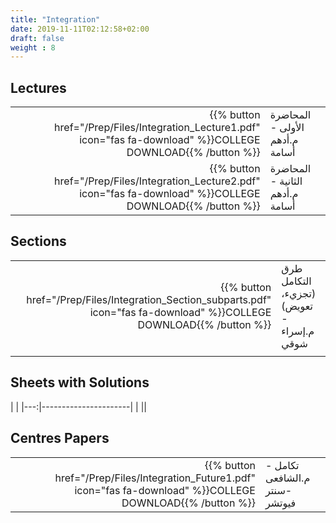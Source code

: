 ```yaml
---
title: "Integration"
date: 2019-11-11T02:12:58+02:00
draft: false
weight : 8
---
```



## Lectures
| ||
|---:|----------------------|
| {{% button href="/Prep/Files/Integration_Lecture1.pdf" icon="fas fa-download" %}}COLLEGE DOWNLOAD{{% /button %}} |المحاضرة الأولى - م.أدهم أسامة|
| {{% button href="/Prep/Files/Integration_Lecture2.pdf" icon="fas fa-download" %}}COLLEGE DOWNLOAD{{% /button %}} |المحاضرة الثانية - م.أدهم أسامة|


## Sections

|  | |
|---:|----------------------|
| {{% button href="/Prep/Files/Integration_Section_subparts.pdf" icon="fas fa-download" %}}COLLEGE DOWNLOAD{{% /button %}} |طرق التكامل (تجزيء، تعويض) - م.إسراء شوقي|
| || 

## Sheets with Solutions

  | |
|---:|----------------------|
| || 

## Centres Papers 

|  | |
|---:|----------------------|
| {{% button href="/Prep/Files/Integration_Future1.pdf" icon="fas fa-download" %}}COLLEGE DOWNLOAD{{% /button %}} |تكامل - م.الشافعى -سنتر فيوتشر|

